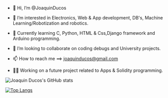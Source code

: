 - 👋 Hi, I’m @JoaquinDucos

- 👀 I’m interested in Electronics, Web & App development, DB's, Machine Learning/Robotization and robotics.

- 🌱 Currently learning C, Python, HTML & Css,Django framework and Arduino programming.

- 🔀 I’m looking to collaborate on coding debugs and University projects.

- 📫 How to reach me ==> joaquinducos@gmail.com
 
- 👨‍💻 Working on a future project related to Apps & Solidity programming.

![Joaquin Ducos's GitHub stats](https://github-readme-stats.vercel.app/api?username=JoaquinDucos&show_icons=true&theme=radical)

[![Top Langs](https://github-readme-stats.vercel.app/api/top-langs/?username=JoaquinDucos&langs_count=8)](https://github.com/JoaquinDucos/github-readme-stats)
